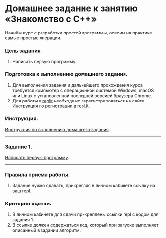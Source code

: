 
# Домашнее задание к занятию «Знакомство с C++»

Начнём курс с разработки простой программы, освоим на практике самые простые операции.

### Цель задания.

1. Написать первую программу.

### Подготовка к выполнению домашнего задания.

1. Для выполнения задания и дальнейшего прохождения курса требуется компьютер с операционной системой Windows, macOS или Linux с установленной последней версией браузера Chrome.
2. Для работы в [replit](https://repl.it/) необходимо зарегистрироваться на сайте. [Инструкция по регистрации в repl.it](https://github.com/netology-code/cpps-homeworks/tree/main/common/replit).

### Инструкция.

[Инструкция по выполнению домашнего задания](https://github.com/netology-code/cpps-homeworks/tree/main/common).

------

### Задание 1.
[Написать первую программу](01).

------

### Правила приема работы.

1. Задание нужно сдавать, прикрепляя в личном кабинете ссылку на ваш repl.

### Критерии оценки.

1. В личном кабинете для сдачи прикреплены ссылки repl с кодом для задания 1.
2. В ссылке должен содержаться код, который при запуске выполняет описанный в задании алгоритм.
